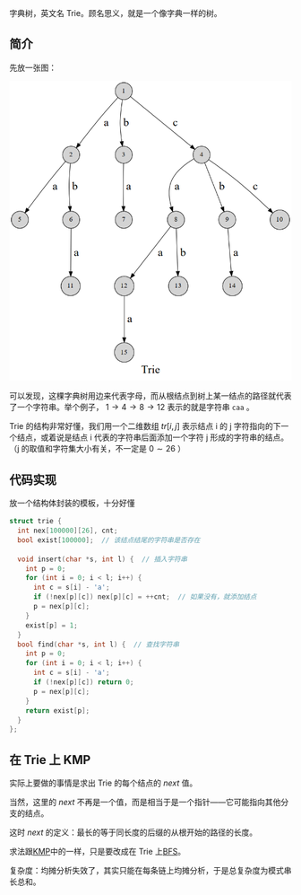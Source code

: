 字典树，英文名 Trie。顾名思义，就是一个像字典一样的树。

## 简介

先放一张图：

![trie1](./images/trie1.png)

可以发现，这棵字典树用边来代表字母，而从根结点到树上某一结点的路径就代表了一个字符串。举个例子， $1\to4\to 8\to 12$ 表示的就是字符串 `caa` 。

Trie 的结构非常好懂，我们用一个二维数组 $tr[i,j]$ 表示结点 i 的 j 字符指向的下一个结点，或着说是结点 i 代表的字符串后面添加一个字符 j 形成的字符串的结点。（j 的取值和字符集大小有关，不一定是 $0\sim 26$ ）

## 代码实现

放一个结构体封装的模板，十分好懂

```cpp
struct trie {
  int nex[100000][26], cnt;
  bool exist[100000];  // 该结点结尾的字符串是否存在

  void insert(char *s, int l) {  // 插入字符串
    int p = 0;
    for (int i = 0; i < l; i++) {
      int c = s[i] - 'a';
      if (!nex[p][c]) nex[p][c] = ++cnt;  // 如果没有，就添加结点
      p = nex[p][c];
    }
    exist[p] = 1;
  }
  bool find(char *s, int l) {  // 查找字符串
    int p = 0;
    for (int i = 0; i < l; i++) {
      int c = s[i] - 'a';
      if (!nex[p][c]) return 0;
      p = nex[p][c];
    }
    return exist[p];
  }
};
```

## 在 Trie 上 KMP

实际上要做的事情是求出 Trie 的每个结点的 $next$ 值。

当然，这里的 $next$ 不再是一个值，而是相当于是一个指针——它可能指向其他分支的结点。

这时 $next$ 的定义：最长的等于同长度的后缀的从根开始的路径的长度。

求法跟[KMP](/string/prefix-function/#knuth-morris-pratt)中的一样，只是要改成在 Trie 上[BFS](/search/bfs)。

复杂度：均摊分析失效了，其实只能在每条链上均摊分析，于是总复杂度为模式串长总和。
